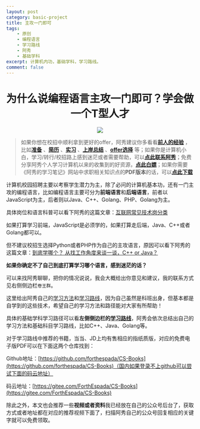 ```yaml
---
layout: post
category: basic-project
title: 主攻一门即可
tags:
    - 原创
    - 编程语言
    - 学习路线
    - 阿秀
    - 基础学科
excerpt: 计算机内功，基础学科，学习路线。
comment: false
---
```


<h1 align="center">为什么说编程语言主攻一门即可？学会做一个T型人才</h1>

<div align="center">
  <a href="/notes/05-xiustar/01-xiustar_reading_guide/01-introduce.md#阿秀组建了一个校招学习圈子">
      <img src="https://axiu-image-bed.oss-cn-shanghai.aliyuncs.com/img/202205222116157.png">
  </a></div>


> 如果你想在校招中顺利拿到更好的offer，阿秀建议你多看看<font style="font-weight:bold; color:#4169E1;text-decoration:underline;">[前人的经验](/notes/05-xiustar/01-xiustar_reading_guide/01-introduce.md)</font> ，比如<font style="font-weight:bold; color:#4169E1;text-decoration:underline;">[准备](/notes/05-xiustar/02-campus_prepare/02-01-校招重要时间点科普.md)</font> 、<font style="font-weight:bold; color:#4169E1;text-decoration:underline;">[简历](/notes/05-xiustar/03-resume/01-00-简历开篇词.md)</font> 、<font style="font-weight:bold; color:#4169E1;text-decoration:underline;">[实习](/notes/05-xiustar/04-school_practice/20220320-从公司角度来看，为什么要招实习生.md)</font> 、<font style="font-weight:bold; color:#4169E1;text-decoration:underline;">[上岸总结](/notes/05-xiustar/05-campus_recruitment/2020-12-16-双非渣硕的秋招之路总结（已拿抖音研发岗SP）.md)</font> 、<font style="font-weight:bold; color:#4169E1;text-decoration:underline;">[offer选择](/notes/05-xiustar/06-offer/01-offer_choose.md)</font> 等；如果你是计算机小白，学习/转行/校招路上感到迷茫或者需要帮助，可以<font style="font-weight:bold; color:#4169E1;text-decoration:underline;">[点此联系阿秀](/notes/08-other/02-question.md#_4、阿秀-如何才能联系到你)</font>；免费分享阿秀个人学习计算机以来的收集到的好资源，<font style="font-weight:bold; color:#4169E1;text-decoration:underline;">[点此白嫖](/notes/07-resources/01-free/01-introduce.md)</font>；如果你需要《阿秀的学习笔记》网站中求职相关知识点的**PDF版本**的话，可以<font style="font-weight:bold; color:#4169E1;text-decoration:underline;">[点此下载](/notes/08-other/02-question.md#_5、如何下载阿秀的学习笔记内容pdf版本)</font> 


计算机校园招聘主要以考察学生潜力为主，除了必问的计算机基本功，还有一门主攻的编程语言，比如编程语言主要可分为**前端语言**和**后端语言**，前者以JavaScript为主，后者则以Java、C++、Golang、PHP、Golang为主。

具体岗位和语言科普可以看下阿秀的这篇文章：[互联网常见技术岗分类](/notes/05-xiustar/02-campus_prepare/02-02-互联网常见技术岗分类.md)



如果打算学习前端，JavaScript是必须学的，如果打算走后端，Java、C++或者Golang都可以。

但不建议校招生选择Python或者PHP作为自己的主攻语言，原因可以看下阿秀的这篇文章：[到底学哪个？ 从找工作角度来谈一谈，C++ or Java？](/notes/04-experience/01-learn_experience/20210801-到底学哪个语言?从找工作角度来谈一谈.md)

**如果你确定不了自己到底打算学习哪个语言，感到迷茫的话？**

可以来找阿秀聊聊，把你的情况说说，我会大概给出你意见和建议，我的联系方式见右侧侧边栏`卷王群`。





这里给出阿秀自己的[学习方法](/notes/04-experience/01-learn_experience/01-introduce.md)和[学习路线](/notes/02-learning_route/02-language/01-C++学习路线.md)，因为自己虽然是科班出身，但基本都是自学到的这些技术，希望自己的学习方法和路径能对大家有所帮助！

具体的基础学科学习路径可以看**左侧侧边栏的[学习路线](/notes/02-learning_route/02-language/01-C++学习路线.md)**，阿秀会依次总结出自己的学习方法和基础科目学习路线，比如C++、Java、Golang等。

对于学习路线中推荐的书籍，当当、JD上均有售相应的指纸质版，对应的免费电子版PDF可以在下面这两个仓库找到：

Github地址：[https://github.com/forthespada/CS-Books](https://github.com/forthespada/CS-Books)（国内如果登录不上github可以尝试下面的码云地址）

码云地址：[https://gitee.com/ForthEspada/CS-Books](https://gitee.com/ForthEspada/CS-Books)

除此之外，本文也会推荐一些**视频或者资料**我已经放在自己的公众号后台了，获取方式或者地址都在对应的推荐视频下面了，扫描阿秀自己的公众号回复相应的关键字就可以免费领取。

